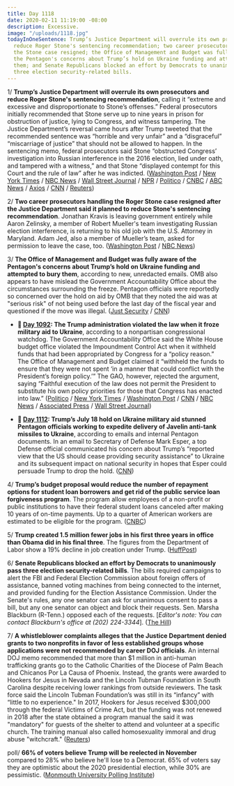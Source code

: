 ```yaml
---
title: Day 1118
date: 2020-02-11 11:19:00 -08:00
description: Excessive.
image: "/uploads/1118.jpg"
todayInOneSentence: Trump’s Justice Department will overrule its own prosecutors and
  reduce Roger Stone's sentencing recommendation; two career prosecutors handling
  the Stone case resigned; the Office of Management and Budget was fully aware of
  the Pentagon's concerns about Trump’s hold on Ukraine funding and attempted to bury
  them; and Senate Republicans blocked an effort by Democrats to unanimously pass
  three election security-related bills.
---
```


1/ **Trump’s Justice Department will overrule its own prosecutors and reduce Roger Stone's sentencing recommendation**, calling it “extreme and excessive and disproportionate to Stone’s offenses.” Federal prosecutors initially recommended that Stone serve up to nine years in prison for obstruction of justice, lying to Congress, and witness tampering. The Justice Department’s reversal came hours after Trump tweeted that the recommended sentence was “horrible and very unfair” and a “disgraceful” “miscarriage of justice” that should not be allowed to happen. In the sentencing memo, federal prosecutors said Stone “obstructed Congress’ investigation into Russian interference in the 2016 election, lied under oath, and tampered with a witness,” and that Stone “displayed contempt for this Court and the rule of law” after he was indicted. ([Washington Post](https://www.washingtonpost.com/national-security/justice-dept-to-reduce-sentencing-recommendation-for-trump-associate-roger-stone-official-says-after-president-calls-it-unfair/2020/02/11/ad81fd36-4cf0-11ea-bf44-f5043eb3918a_story.html) / [New York Times](https://www.nytimes.com/2020/02/11/us/politics/roger-stone-sentencing.html) / [NBC News](https://www.nbcnews.com/politics/politics-news/doj-backpedalling-sentencing-recommendation-trump-ally-roger-stone-n1134961) / [Wall Street Journal](https://www.wsj.com/articles/justice-department-to-ask-for-less-prison-time-for-roger-stone-after-trump-criticism-11581444764) / [NPR](https://www.npr.org/2020/02/11/804888522/doj-to-revise-sentencing-request-for-roger-stone-following-trump-tweet) / [Politico](https://www.politico.com/news/2020/02/11/justice-department-backs-away-stiff-sentence-roger-stone-114006) / [CNBC](https://www.cnbc.com/2020/02/11/trump-ally-roger-stone-will-get-lower-prison-sentence-recommendation.html) / [ABC News](https://abcnews.go.com/Politics/prosecutors-roger-stone-sentenced-years-prison/story?id=68893294) / [Axios](https://www.axios.com/roger-stone-sentencing-memo-wikileaks-0660e47c-dd6f-40e5-ab1d-b298ffc6fd14.html) / [CNN](https://www.cnn.com/2020/02/10/politics/federal-prosecutors-roger-stone-sentencing/index.html) / [Reuters](https://www.reuters.com/article/us-usa-trump-russia-stone-idUSKBN2042LO))

2/ **Two career prosecutors handling the Roger Stone case resigned after the Justice Department said it planned to reduce Stone's sentencing recommendation**. Jonathan Kravis is leaving government entirely while Aaron Zelinsky, a member of Robert Mueller's team investigating Russian election interference, is returning to his old job with the U.S. Attorney in Maryland. Adam Jed, also a member of Mueller’s team, asked for permission to leave the case, too. ([Washington Post](https://www.washingtonpost.com/national-security/justice-dept-to-reduce-sentencing-recommendation-for-trump-associate-roger-stone-official-says-after-president-calls-it-unfair/2020/02/11/ad81fd36-4cf0-11ea-bf44-f5043eb3918a_story.html) / [NBC News](https://www.nbcnews.com/politics/politics-news/doj-backpedalling-sentencing-recommendation-trump-ally-roger-stone-n1134961))

3/ **The Office of Management and Budget was fully aware of the Pentagon's concerns about Trump’s hold on Ukraine funding and attempted to bury them**, according to new, unredacted emails. OMB also appears to have mislead the Government Accountability Office about the circumstances surrounding the freeze. Pentagon officials were reportedly so concerned over the hold on aid by OMB that they noted the aid was at "serious risk" of not being used before the last day of the fiscal year and questioned if the move was illegal. ([Just Security](https://www.justsecurity.org/68614/exclusive-new-unredacted-emails-show-how-deeply-omb-misled-congress-on-ukraine/) / [CNN](https://www.cnn.com/2020/02/11/politics/omb-ukraine-aid-concerns/))

* **📌 [Day 1092](https://whatthefuckjusthappenedtoday.com/2020/01/16/day-1092/#4-the-trump-administration-violated): The Trump administration violated the law when it froze military aid to Ukraine**, according to a nonpartisan congressional watchdog. The Government Accountability Office said the White House budget office violated the Impoundment Control Act when it withheld funds that had been appropriated by Congress for a “policy reason.” The Office of Management and Budget claimed it “withheld the funds to ensure that they were not spent ‘in a manner that could conflict with the President’s foreign policy.’” The GAO, however, rejected the argument, saying “Faithful execution of the law does not permit the President to substitute his own policy priorities for those that Congress has enacted into law.” ([Politico](https://www.politico.com/news/2020/01/16/white-house-violated-the-law-by-freezing-ukraine-aid-gao-says-099682) / [New York Times](https://www.nytimes.com/2020/01/16/us/politics/gao-trump-ukraine.html) / [Washington Post](https://www.washingtonpost.com/business/economy/white-house-hold-on-ukraine-aid-violated-federal-law-congressional-watchdog-says/2020/01/16/060ea7aa-37a3-11ea-9c01-d674772db96b_story.html) / [CNN](https://www.cnn.com/2020/01/16/politics/gao-report-administration-violated-law-withholding-aid/) / [NBC News](https://www.nbcnews.com/politics/trump-impeachment-inquiry/ukraine-aid-hold-violated-law-government-accountability-office-n1117031) / [Associated Press](https://apnews.com/9127109f325778490fd40c5f98be1817) / [Wall Street Journal](https://www.wsj.com/articles/hold-on-ukraine-aid-violated-law-nonpartisan-watchdog-finds-11579187146))

* **📌 [Day 1112](https://whatthefuckjusthappenedtoday.com/2020/02/05/day-1112/#1-trump%E2%80%99s-july-18-hold-on-ukraine-mi): Trump’s July 18 hold on Ukraine military aid stunned Pentagon officials working to expedite delivery of Javelin anti-tank missiles to Ukraine**, according to emails and internal Pentagon documents. In an email to Secretary of Defense Mark Esper, a top Defense official communicated his concern about Trump’s “reported view that the US should cease providing security assistance” to Ukraine and its subsequent impact on national security in hopes that Esper could persuade Trump to drop the hold. ([CNN](https://www.cnn.com/2020/02/05/politics/emails-pentagon-alarm-ukraine-aid/index.html))

4/ **Trump’s budget proposal would reduce the number of repayment options for student loan borrowers and get rid of the public service loan forgiveness program**. The program allow employees of a non-profit or public institutions to have their federal student loans canceled after making 10 years of on-time payments. Up to a quarter of American workers are estimated to be eligible for the program. ([CNBC](https://www.cnbc.com/2020/02/10/trump-proposes-end-to-student-loan-forgiveness-program.html))

5/ **Trump created 1.5 million fewer jobs in his first three years in office than Obama did in his final three**. The figures from the Department of Labor show a 19% decline in job creation under Trump. ([HuffPost](https://www.huffpost.com/entry/trump-obama-jobs-created_n_5e419dc0c5b6bb0ffc169993))

6/ **Senate Republicans blocked an effort by Democrats to unanimously pass three election security-related bills**. The bills required campaigns to alert the FBI and Federal Election Commission about foreign offers of assistance, banned voting machines from being connected to the internet, and provided funding for the Election Assistance Commission. Under the Senate's rules, any one senator can ask for unanimous consent to pass a bill, but any one senator can object and block their requests. Sen. Marsha Blackburn (R-Tenn.) opposed each of the requests. \[*Editor's note: You can contact Blackburn's office at (202) 224-3344*\]. ([The Hill](https://thehill.com/homenews/house/482569-senate-gop-blocks-three-election-security-bills))

7/ **A whistleblower complaints alleges that the Justice Department denied grants to two nonprofits in favor of less established groups whose applications were not recommended by career DOJ officials**. An internal DOJ memo recommended that more than $1 million in anti-human trafficking grants go to the Catholic Charities of the Diocese of Palm Beach and Chicanos Por La Causa of Phoenix. Instead, the grants were awarded to Hookers for Jesus in Nevada and the Lincoln Tubman Foundation in South Carolina despite receiving lower rankings from outside reviewers. The task force said the Lincoln Tubman Foundation’s was still in its “infancy” with “little to no experience." In 2017, Hookers for Jesus received $300,000 through the federal Victims of Crime Act, but the funding was not renewed in 2018 after the state obtained a program manual the said it was "mandatory" for guests of the shelter to attend and volunteer at a specific church. The training manual also called homosexuality immoral and drug abuse "witchcraft." ([Reuters](https://www.reuters.com/article/us-usa-justice-grants-exclusive-idUSKBN20425G))

poll/ **66% of voters believe Trump will be reelected in November** compared to 28% who believe he'll lose to a Democrat. 65% of voters say they are optimistic about the 2020 presidential election, while 30% are pessimistic. ([Monmouth University Polling Institute](https://www.monmouth.edu/polling-institute/reports/monmouthpoll_us_021120/))